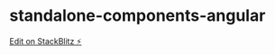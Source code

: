 # standalone-components-angular

[Edit on StackBlitz ⚡️](https://stackblitz.com/edit/angular-tlptnq)